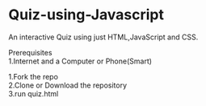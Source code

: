 # Quiz-using-Javascript
An interactive Quiz using just HTML,JavaScript and CSS.<br>

Prerequisites<br>
1.Internet and a Computer or Phone(Smart)

1.Fork the repo<br>
2.Clone or Download the repository<br>
3.run quiz.html<br>
